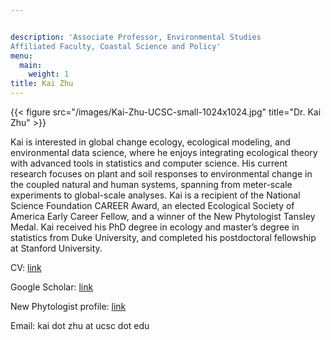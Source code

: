 ```yaml
---


description: 'Associate Professor, Environmental Studies
Affiliated Faculty, Coastal Science and Policy'
menu:
  main:
    weight: 1
title: Kai Zhu
---
```

{{< figure src="/images/Kai-Zhu-UCSC-small-1024x1024.jpg" title="Dr. Kai Zhu" >}}

Kai is interested in global change ecology, ecological modeling, and environmental data science, where he enjoys integrating ecological theory with advanced tools in statistics and computer science. His current research focuses on plant and soil responses to environmental change in the coupled natural and human systems, spanning from meter-scale experiments to global-scale analyses. Kai is a recipient of the National Science Foundation CAREER Award, an elected Ecological Society of America Early Career Fellow, and a winner of the New Phytologist Tansley Medal. Kai received his PhD degree in ecology and master’s degree in statistics from Duke University, and completed his postdoctoral fellowship at Stanford University.

CV: [link](https://drive.google.com/file/d/1ltEjC1wCUMbrtRZtvocXkcWtCwFgwfUi/view)

Google Scholar: [link](https://scholar.google.com/citations?user=U6oAkAYAAAAJ)

New Phytologist profile: [link](https://doi.org/10.1111/nph.17026)

Email: kai dot zhu at ucsc dot edu
